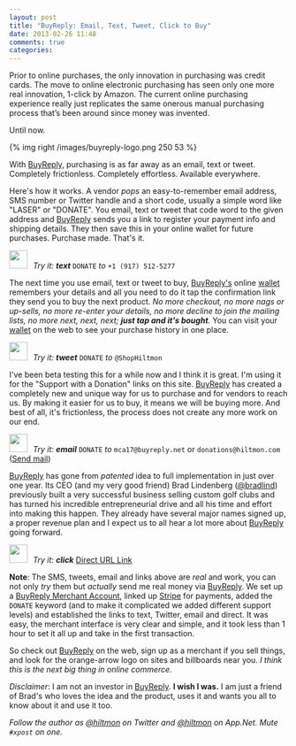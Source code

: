 ```yaml
---
layout: post
title: "BuyReply: Email, Text, Tweet, Click to Buy"
date: 2013-02-26 11:48
comments: true
categories: 
---
```


Prior to online purchases, the only innovation in purchasing was credit cards. The move to online electronic purchasing has seen only one more real innovation, 1-click by Amazon. The current online purchasing experience really just replicates the same onerous manual purchasing process that’s been around since money was invented.

Until now.

{% img right /images/buyreply-logo.png 250 53 %}

With [BuyReply](http://www.buyreply.com/), purchasing is as far away as an email, text or tweet. Completely frictionless. Completely effortless. Available everywhere.

Here's how it works. A vendor *pops* an easy-to-remember email address, SMS number or Twitter handle and a short code, usually a simple word like "LASER" or "DONATE". You email, text or tweet that code word to the given address and [BuyReply](http://www.buyreply.com/) sends you a link to register your payment info and shipping details. They then save this in your online wallet for future purchases. Purchase made. That's it.

<a href="https://secure.buyreply.net/Order/MicroCart/hiltmon?DONATE=1" target="_blank"><img class="left" src="/images/buyreply-arrow.png" width="33" height="33" style="border:0;margin-right:6px;"></a> *Try it: **text*** `DONATE` *to* `+1 (917) 512-5277`

The next time you use email, text or tweet to buy, [BuyReply's](http://www.buyreply.com/) online [wallet](http://www.buyreply.com/wallet) remembers your details and all you need to do it tap the confirmation link they send you to buy the next product. *No more checkout, no more nags or up-sells, no more re-enter your details, no more decline to join the mailing lists, no more next, next, next; **just tap and it's bought**.* You can visit your [wallet](http://www.buyreply.com/wallet) on the web to see your purchase history in one place.

<a href="https://secure.buyreply.net/Order/MicroCart/hiltmon?DONATE=1" target="_blank"><img class="left" src="/images/buyreply-arrow.png" width="33" height="33" style="border:0;margin-right:6px;"></a> *Try it: **tweet*** `DONATE` *to* `@ShopHiltmon`

I've been beta testing this for a while now and I think it is great. I'm using it for the "Support with a Donation" links on this site. [BuyReply](http://www.buyreply.com/) has created a completely new and unique way for us to purchase and for vendors to reach us. By making it easier for us to buy, it means we will be buying more. And best of all, it's frictionless, the process does not create any more work on our end.

<a href="https://secure.buyreply.net/Order/MicroCart/hiltmon?DONATE=1" target="_blank"><img class="left" src="/images/buyreply-arrow.png" width="33" height="33" style="border:0;margin-right:6px;"></a> *Try it: **email*** `DONATE` *to* `mca17@buyreply.net` or `donations@hiltmon.com` (<a href="mailto:mca17@buyreply.net?subject=DONATE">Send mail</a>)

[BuyReply](http://www.buyreply.com/) has gone from *patented* idea to full implementation in just over one year. Its CEO (and my very good friend) Brad Lindenberg ([@bradlind](https://twitter.com/bradlind)) previously built a very successful business selling custom golf clubs and has turned his incredible entrepreneurial drive and all his time and effort into making this happen. They already have several major names signed up, a proper revenue plan and I expect us to all hear a lot more about [BuyReply](http://www.buyreply.com/) going forward.

<a href="https://secure.buyreply.net/Order/MicroCart/hiltmon?DONATE=1" target="_blank"><img class="left" src="/images/buyreply-arrow.png" width="33" height="33" style="border:0;margin-right:6px;"></a> *Try it: **click*** <a href="https://secure.buyreply.net/Order/MicroCart/hiltmon?DONATE=1" target="_blank">Direct URL Link</a>

**Note**: The SMS, tweets, email and links above are *real* and work, you can not only *try* them but *actually* send me real money via [BuyReply](http://www.buyreply.com/). We set up a [BuyReply Merchant Account](http://www.buyreply.com/merchant), linked up [Stripe](http://www.stripe.com) for payments, added the `DONATE` keyword (and to make it complicated we added different support levels) and established the links to text, Twitter, email and direct. It was easy, the merchant interface is very clear and simple, and it took less than 1 hour to set it all up and take in the first transaction.

So check out [BuyReply](http://www.buyreply.com/) on the web, sign up as a merchant if you sell things, and look for the orange-arrow logo on sites and billboards near you. *I think this is the next big thing in online commerce.*

<span class="light">*Disclaimer*: I am not an investor in [BuyReply](http://www.buyreply.com/). **I wish I was.** I am just a friend of Brad's who loves the idea and the product, uses it and wants you all to know about it and use it too.</span>

*Follow the author as [@hiltmon](http://https://twitter.com/hiltmon) on Twitter and [@hiltmon](http://alpha.app.net/hiltmon) on App.Net. Mute `#xpost` on one.*
